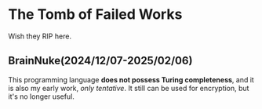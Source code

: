# The Tomb of Failed Works
Wish they RIP here.
## BrainNuke(2024/12/07-2025/02/06)
This programming language **does not possess Turing completeness**, and it is also my early work, *only tentative*.
It still can be used for encryption, but it's no longer useful.
